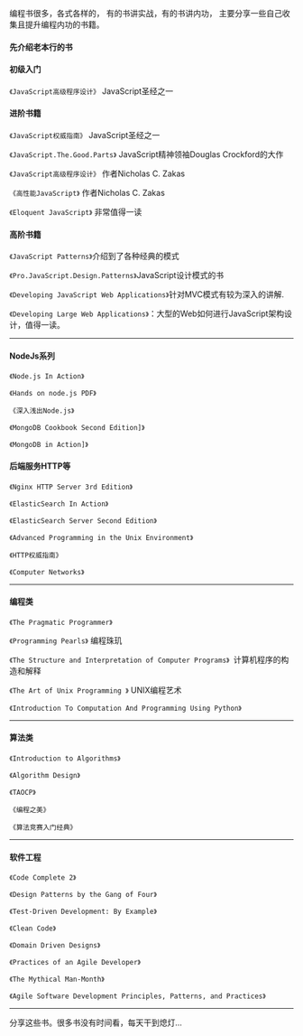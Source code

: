 编程书很多，各式各样的，
有的书讲实战，有的书讲内功，
主要分享一些自己收集且提升编程内功的书籍。

#### 先介绍老本行的书
#### 初级入门
`《JavaScript高级程序设计》` JavaScript圣经之一

#### 进阶书籍

`《JavaScript权威指南》` JavaScript圣经之一

`《JavaScript.The.Good.Parts》` JavaScript精神领袖Douglas Crockford的大作

`《JavaScript高级程序设计》` 作者Nicholas C. Zakas

`《高性能JavaScript》` 作者Nicholas C. Zakas

`《Eloquent JavaScript》` 非常值得一读

#### 高阶书籍
`《JavaScript Patterns》`介绍到了各种经典的模式

`《Pro.JavaScript.Design.Patterns》`JavaScript设计模式的书

`《Developing JavaScript Web Applications》`针对MVC模式有较为深入的讲解.

`《Developing Large Web Applications》`：大型的Web如何进行JavaScript架构设计，值得一读。

---

#### NodeJs系列
`《Node.js In Action》`

`《Hands on node.js PDF》`

`《深入浅出Node.js》`

`《MongoDB Cookbook Second Edition]》`

`《MongoDB in Action]》`

#### 后端服务HTTP等
`《Nginx HTTP Server 3rd Edition》`

`《ElasticSearch In Action》`

`《ElasticSearch Server Second Edition》`

`《Advanced Programming in the Unix Environment》`

`《HTTP权威指南》`

`《Computer Networks》`

---

#### 编程类
`《The Pragmatic Programmer》`

`《Programming Pearls》` 编程珠玑

`《The Structure and Interpretation of Computer Programs》 `计算机程序的构造和解释

`《The Art of Unix Programming 》` UNIX编程艺术

`《Introduction To Computation And Programming Using Python》`

---


#### 算法类
`《Introduction to Algorithms》`

`《Algorithm Design》`

`《TAOCP》`

`《编程之美》`

`《算法竞赛入门经典》`

---

#### 软件工程

`《Code Complete 2》`

`《Design Patterns by the Gang of Four》`

`《Test-Driven Development: By Example》`

`《Clean Code》`

`《Domain Driven Designs》`

`《Practices of an Agile Developer》`

`《The Mythical Man-Month》`

`《Agile Software Development Principles, Patterns, and Practices》`

---


分享这些书。很多书没有时间看，每天干到熄灯...
